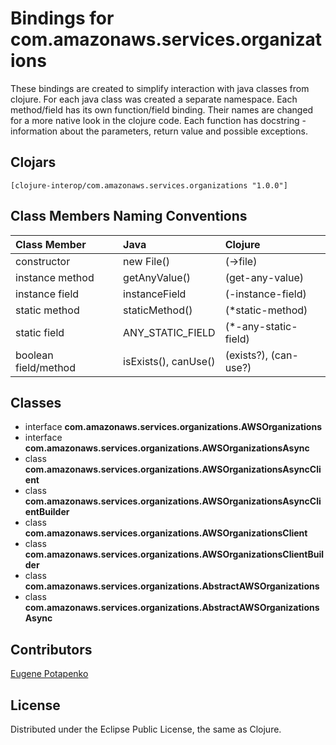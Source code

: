 # Bindings for com.amazonaws.services.organizations

These bindings are created to simplify interaction with java classes from clojure.
For each java class was created a separate namespace.
Each method/field has its own function/field binding.
Their names are changed for a more native look in the clojure code. Each function has docstring - information about the parameters, return value and possible exceptions.

## Clojars

```
[clojure-interop/com.amazonaws.services.organizations "1.0.0"]
```

## Class Members Naming Conventions

| Class Member | Java | Clojure |
|:--|:--|:--|
| constructor | new File() | (->file) |
| instance method | getAnyValue() | (get-any-value) |
| instance field | instanceField | (-instance-field) |
| static method | staticMethod() | (*static-method) |
| static field | ANY_STATIC_FIELD | (*-any-static-field) |
| boolean field/method | isExists(), canUse() | (exists?), (can-use?) |

## Classes

- interface **com.amazonaws.services.organizations.AWSOrganizations**
- interface **com.amazonaws.services.organizations.AWSOrganizationsAsync**
- class **com.amazonaws.services.organizations.AWSOrganizationsAsyncClient**
- class **com.amazonaws.services.organizations.AWSOrganizationsAsyncClientBuilder**
- class **com.amazonaws.services.organizations.AWSOrganizationsClient**
- class **com.amazonaws.services.organizations.AWSOrganizationsClientBuilder**
- class **com.amazonaws.services.organizations.AbstractAWSOrganizations**
- class **com.amazonaws.services.organizations.AbstractAWSOrganizationsAsync**

## Contributors

[Eugene Potapenko](https://github.com/potapenko/)

## License

Distributed under the Eclipse Public License, the same as Clojure.
